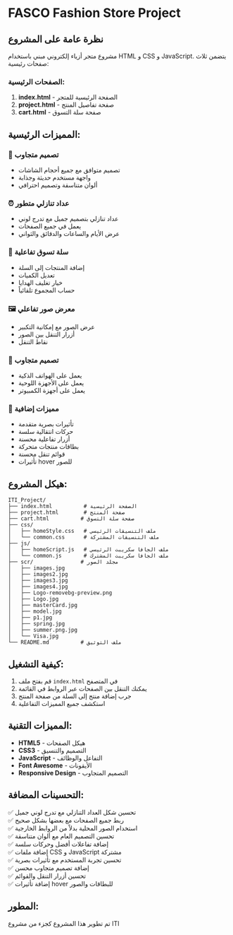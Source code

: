 # FASCO Fashion Store Project

## نظرة عامة على المشروع
مشروع متجر أزياء إلكتروني مبني باستخدام HTML و CSS و JavaScript. يتضمن ثلاث صفحات رئيسية:

### الصفحات الرئيسية:
1. **index.html** - الصفحة الرئيسية للمتجر
2. **project.html** - صفحة تفاصيل المنتج
3. **cart.html** - صفحة سلة التسوق

## المميزات الرئيسية:

### 🎨 تصميم متجاوب
- تصميم متوافق مع جميع أحجام الشاشات
- واجهة مستخدم حديثة وجذابة
- ألوان متناسقة وتصميم احترافي

### ⏰ عداد تنازلي متطور
- عداد تنازلي بتصميم جميل مع تدرج لوني
- يعمل في جميع الصفحات
- عرض الأيام والساعات والدقائق والثواني

### 🛒 سلة تسوق تفاعلية
- إضافة المنتجات إلى السلة
- تعديل الكميات
- خيار تغليف الهدايا
- حساب المجموع تلقائياً

### 🖼️ معرض صور تفاعلي
- عرض الصور مع إمكانية التكبير
- أزرار التنقل بين الصور
- نقاط التنقل

### 📱 تصميم متجاوب
- يعمل على الهواتف الذكية
- يعمل على الأجهزة اللوحية
- يعمل على أجهزة الكمبيوتر

### 🎯 مميزات إضافية
- تأثيرات بصرية متقدمة
- حركات انتقالية سلسة
- أزرار تفاعلية محسنة
- بطاقات منتجات متحركة
- قوائم تنقل محسنة
- تأثيرات hover للصور

## هيكل المشروع:
```
ITI_Project/
├── index.html          # الصفحة الرئيسية
├── project.html        # صفحة المنتج
├── cart.html          # صفحة سلة التسوق
├── css/
│   ├── homeStyle.css   # ملف التنسيقات الرئيسي
│   └── common.css      # ملف التنسيقات المشتركة
├── js/
│   ├── homeScript.js   # ملف الجافا سكريبت الرئيسي
│   └── common.js       # ملف الجافا سكريبت المشترك
├── scr/               # مجلد الصور
│   ├── images.jpg
│   ├── images2.jpg
│   ├── images3.jpg
│   ├── images4.jpg
│   ├── Logo-removebg-preview.png
│   ├── Logo.jpg
│   ├── masterCard.jpg
│   ├── model.jpg
│   ├── p1.jpg
│   ├── spring.jpg
│   ├── summer.png.jpg
│   └── Visa.jpg
└── README.md          # ملف التوثيق
```

## كيفية التشغيل:
1. قم بفتح ملف `index.html` في المتصفح
2. يمكنك التنقل بين الصفحات عبر الروابط في القائمة
3. جرب إضافة منتج إلى السلة من صفحة المنتج
4. استكشف جميع المميزات التفاعلية

## المميزات التقنية:
- **HTML5** - هيكل الصفحات
- **CSS3** - التصميم والتنسيق
- **JavaScript** - التفاعل والوظائف
- **Font Awesome** - الأيقونات
- **Responsive Design** - التصميم المتجاوب

## التحسينات المضافة:
✅ تحسين شكل العداد التنازلي مع تدرج لوني جميل  
✅ ربط جميع الصفحات مع بعضها بشكل صحيح  
✅ استخدام الصور المحلية بدلاً من الروابط الخارجية  
✅ تحسين التصميم العام مع ألوان متناسقة  
✅ إضافة تفاعلات أفضل وحركات سلسة  
✅ إضافة ملفات CSS و JavaScript مشتركة  
✅ تحسين تجربة المستخدم مع تأثيرات بصرية  
✅ إضافة تصميم متجاوب محسن  
✅ تحسين أزرار التنقل والقوائم  
✅ إضافة تأثيرات hover للبطاقات والصور  

## المطور:
تم تطوير هذا المشروع كجزء من مشروع ITI
